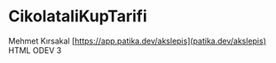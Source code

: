 # CikolataliKupTarifi
Mehmet Kırsakal [https://app.patika.dev/akslepis](patika.dev/akslepis) HTML ODEV 3
